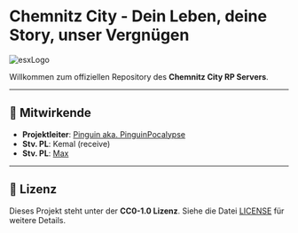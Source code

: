 # Chemnitz City - Dein Leben, deine Story, unser Vergnügen
![esxLogo](https://github.com/user-attachments/assets/26896c32-d7f8-485b-aee6-e2c9f988e060)

Willkommen zum offiziellen Repository des **Chemnitz City RP Servers**.

---

## 👥 Mitwirkende

- **Projektleiter**: [Pinguin aka. PinguinPocalypse](https://github.com/GamingLuke1337)
- **Stv. PL**: Kemal (receive)
- **Stv. PL**: [Max](https://github.com/MaxGoatedxx)

---

## 📜 Lizenz

Dieses Projekt steht unter der **CC0-1.0 Lizenz**. Siehe die Datei [LICENSE](https://github.com/Chemnitz-City/CC-Dateien/blob/main/LICENSE) für weitere Details.
